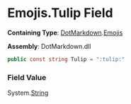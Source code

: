 # Emojis\.Tulip Field

**Containing Type**: [DotMarkdown](../../README.md)\.[Emojis](../README.md)

**Assembly**: DotMarkdown\.dll

```csharp
public const string Tulip = ":tulip:"
```

### Field Value

System\.[String](https://docs.microsoft.com/en-us/dotnet/api/system.string)